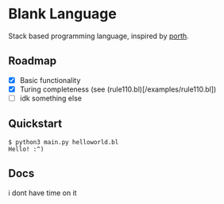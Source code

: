 # Blank Language
Stack based programming language, inspired by [porth](https://gitlab.com/tsoding/porth/).

## Roadmap

- [x] Basic functionality
- [x] Turing completeness (see (rule110.bl)[/examples/rule110.bl])
- [ ] idk something else

## Quickstart

```console
$ python3 main.py helloworld.bl
Hello! :^)
```

## Docs
i dont have time on it
